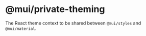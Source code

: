 # @mui/private-theming

The React theme context to be shared between `@mui/styles` and `@mui/material`.
